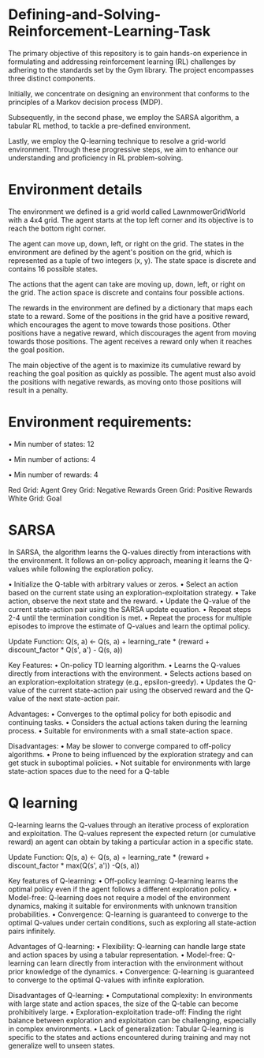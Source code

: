 # Defining-and-Solving-Reinforcement-Learning-Task


The primary objective of this repository is to gain hands-on experience in formulating and addressing reinforcement learning (RL) challenges by adhering to the standards set by the Gym library. The project encompasses three distinct components. 

Initially, we concentrate on designing an environment that conforms to the principles of a Markov decision process (MDP).

Subsequently, in the second phase, we employ the SARSA algorithm, a tabular RL method, to tackle a pre-defined environment. 

Lastly, we employ the Q-learning technique to resolve a grid-world environment. Through these progressive steps, we aim to enhance our understanding and proficiency in RL problem-solving.




# Environment details

The environment we defined is a grid world called LawnmowerGridWorld with a 4x4 grid. The agent starts at the top left corner and its objective is to reach the bottom right corner. 

The agent can move up, down, left, or right on the grid. The states in the environment are defined by the agent's position on the grid, which is represented as a tuple of two integers (x, y). The state space is discrete and contains 16 possible states.

The actions that the agent can take are moving up, down, left, or right on the grid. The action space is discrete and contains four possible actions.

The rewards in the environment are defined by a dictionary that maps each state to a reward. Some of the positions in the grid have a positive reward, which encourages the agent to move towards those positions. Other positions have a negative reward, which discourages the agent from moving towards those positions. The agent receives a reward only when it reaches the goal position.

The main objective of the agent is to maximize its cumulative reward by reaching the goal position as quickly as possible. The agent must also avoid the positions with negative rewards, as moving onto those positions will result in a penalty.

# Environment requirements:

• Min number of states: 12

• Min number of actions: 4

• Min number of rewards: 4

Red Grid: Agent
Grey Grid: Negative Rewards
Green Grid: Positive Rewards
White Grid: Goal


# SARSA
In SARSA, the algorithm learns the Q-values directly from interactions with the environment. It follows an on-policy approach, meaning it learns the Q-values while following the exploration policy.

• Initialize the Q-table with arbitrary values or zeros.
• Select an action based on the current state using an exploration-exploitation strategy.
• Take action, observe the next state and the reward.
• Update the Q-value of the current state-action pair using the SARSA update equation.
• Repeat steps 2-4 until the termination condition is met.
• Repeat the process for multiple episodes to improve the estimate of Q-values and learn the optimal policy.

Update Function: Q(s, a) <- Q(s, a) + learning_rate * (reward + discount_factor * Q(s', a') - Q(s, a))

Key Features:
• On-policy TD learning algorithm.
• Learns the Q-values directly from interactions with the environment.
• Selects actions based on an exploration-exploitation strategy (e.g., epsilon-greedy).
• Updates the Q-value of the current state-action pair using the observed reward and the Q-value of the next state-action pair.

Advantages:
• Converges to the optimal policy for both episodic and continuing tasks.
• Considers the actual actions taken during the learning process.
• Suitable for environments with a small state-action space.

Disadvantages:
• May be slower to converge compared to off-policy algorithms.
• Prone to being influenced by the exploration strategy and can get stuck in suboptimal policies.
• Not suitable for environments with large state-action spaces due to the need for a Q-table



# Q learning
Q-learning learns the Q-values through an iterative process of exploration and exploitation. The Q-values represent the expected return (or cumulative reward) an agent can obtain by taking a particular action in a specific state.

Update Function: Q(s, a) <- Q(s, a) + learning_rate * (reward + discount_factor * max(Q(s', a')) -Q(s, a))

Key features of Q-learning:
• Off-policy learning: Q-learning learns the optimal policy even if the agent follows a different exploration policy.
• Model-free: Q-learning does not require a model of the environment dynamics, making it suitable for environments with unknown transition probabilities.
• Convergence: Q-learning is guaranteed to converge to the optimal Q-values under certain conditions, such as exploring all state-action pairs infinitely.

Advantages of Q-learning:
• Flexibility: Q-learning can handle large state and action spaces by using a tabular representation.
• Model-free: Q-learning can learn directly from interaction with the environment without prior knowledge of the dynamics.
• Convergence: Q-learning is guaranteed to converge to the optimal Q-values with infinite exploration.

Disadvantages of Q-learning:
• Computational complexity: In environments with large state and action spaces, the size of the Q-table can become prohibitively large.
• Exploration-exploitation trade-off: Finding the right balance between exploration and exploitation can be challenging, especially in complex environments.
• Lack of generalization: Tabular Q-learning is specific to the states and actions encountered during training and may not generalize well to unseen states.
